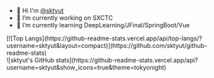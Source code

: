 
<!--
**sktyut/sktyut** is a ✨ _special_ ✨ repository because its `README.md` (this file) appears on your GitHub profile.

Here are some ideas to get you started:

- 🔭 I’m currently working on ...
- 🌱 I’m currently learning ...
- 👯 I’m looking to collaborate on ...
- 🤔 I’m looking for help with ...
- 💬 Ask me about ...
- 📫 How to reach me: ...
- 😄 Pronouns: ...
- ⚡ Fun fact: ...
-->
<ul>
  <li>👋 Hi I'm <a href="https://github.com/sktyut/">@sktyut</a></li>
  <li>🔭 I’m currently working on SXCTC</li>
  <li>🌱 I’m currently learning DeepLearning/JFinal/SpringBoot/Vue</li>
</ul>
<div>
[![Top Langs](https://github-readme-stats.vercel.app/api/top-langs/?username=sktyut&layout=compact)](https://github.com/sktyut/github-readme-stats)
</div>
<div>
![sktyut's GitHub stats](https://github-readme-stats.vercel.app/api?username=sktyut&show_icons=true&theme=tokyonight)
</div>
